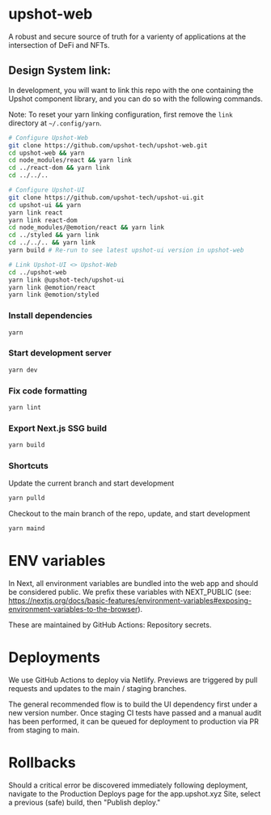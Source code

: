 # upshot-web

A robust and secure source of truth for a varienty of applications at the intersection of DeFi and NFTs.

## Design System link:

In development, you will want to link this repo with the one containing the Upshot component library, and you can do so with the following commands.

Note: To reset your yarn linking configuration, first remove the `link` directory at `~/.config/yarn`.

```bash
# Configure Upshot-Web
git clone https://github.com/upshot-tech/upshot-web.git
cd upshot-web && yarn
cd node_modules/react && yarn link
cd ../react-dom && yarn link
cd ../../..

# Configure Upshot-UI
git clone https://github.com/upshot-tech/upshot-ui.git
cd upshot-ui && yarn
yarn link react
yarn link react-dom
cd node_modules/@emotion/react && yarn link
cd ../styled && yarn link
cd ../../.. && yarn link
yarn build # Re-run to see latest upshot-ui version in upshot-web

# Link Upshot-UI <> Upshot-Web
cd ../upshot-web
yarn link @upshot-tech/upshot-ui
yarn link @emotion/react
yarn link @emotion/styled
```

### Install dependencies

```bash
yarn
```

### Start development server

```bash
yarn dev
```

### Fix code formatting

```bash
yarn lint
```

### Export Next.js SSG build

```bash
yarn build
```

### Shortcuts

Update the current branch and start development

```bash
yarn pulld
```

Checkout to the main branch of the repo, update, and start development

```bash
yarn maind
```

# ENV variables

In Next, all environment variables are bundled into the web app and should be considered public. We prefix these variables with NEXT_PUBLIC (see: https://nextjs.org/docs/basic-features/environment-variables#exposing-environment-variables-to-the-browser).

These are maintained by GitHub Actions: Repository secrets.

# Deployments

We use GitHub Actions to deploy via Netlify. Previews are triggered by pull requests and updates to the main / staging branches.

The general recommended flow is to build the UI dependency first under a new version number. Once staging CI tests have passed and a manual audit has been performed, it can be queued for deployment to production via PR from staging to main.

# Rollbacks

Should a critical error be discovered immediately following deployment, navigate to the Production Deploys page for the app.upshot.xyz Site, select a previous (safe) build, then "Publish deploy."
